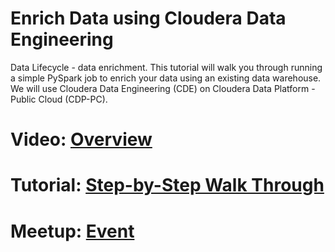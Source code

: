 # Enrich Data using Cloudera Data Engineering

Data Lifecycle - data enrichment. This tutorial will walk you through running a simple PySpark job to enrich your data using an existing data warehouse. We will use Cloudera Data Engineering (CDE) on Cloudera Data Platform - Public Cloud (CDP-PC).


# Video: [Overview](https://bcove.video/XXXXXXXX)

# Tutorial: [Step-by-Step Walk Through](https://www.cloudera.com/tutorials/enrich-data-using-cloudera-data-engineering.html?utm_source=mktg-community&utm_medium=github)


# Meetup: [Event](https://www.meetup.com/futureofdata-austin/events/276200809/)
